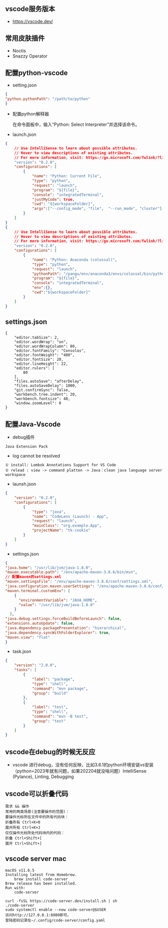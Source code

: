 ## vscode服务版本
- https://vscode.dev/

## 常用皮肤插件
- Noctis
- Snazzy Operator


## 配置python-vscode
- setting.json
```json
{
"python.pythonPath": "/path/to/python"
}
```
- 配置python解释器
    
    在命令面板中，输入“Python: Select Interpreter”并选择该命令。


- launch.json
```json
{
    // Use IntelliSense to learn about possible attributes.
    // Hover to view descriptions of existing attributes.
    // For more information, visit: https://go.microsoft.com/fwlink/?linkid=830387
    "version": "0.2.0",
    "configurations": [
        {
            "name": "Python: Current File",
            "type": "python",
            "request": "launch",
            "program": "${file}",
            "console": "integratedTerminal",
            "justMyCode": true,
            "cwd": "${workspaceFolder}",
            "args":["--config_mode", "file",  "--run_mode", "cluster"]
        }
    ]
}
{
    // Use IntelliSense to learn about possible attributes.
    // Hover to view descriptions of existing attributes.
    // For more information, visit: https://go.microsoft.com/fwlink/?linkid=830387
    "version": "0.2.0",
    "configurations": [
        {
            "name": "Python: Anaconda (colossal)",
            "type": "python",
            "request": "launch",
            "pythonPath": "/pangu/env/anaconda3/envs/colossal/bin/python",
            "program": "${file}",
            "console": "integratedTerminal",
            "env":{},
            "cwd":"${workspaceFolder}"
        }
    ]
}
```
## settings.json
```
{
    "editor.tabSize": 2,
    "editor.wordWrap": "on",
    "editor.wordWrapColumn": 80,
    "editor.fontFamily": "Consolas",
    "editor.fontWeight": "400",
    "editor.fontSize": 20,
    "editor.lineHeight": 22,
    "editor.rulers": [
        80
    ],
    "files.autoSave": "afterDelay",
    "files.autoSaveDelay": 1000,
    "git.confirmSync": false,
    "workbench.tree.indent": 20,
    "workbench.fontsize": 40,
    "window.zoomLevel": 0
}
```

##  配置Java-Vscode
- debug插件
```
Java Extension Pack
```

- log cannot be resolved
```
① install: Lombok Annotations Support for VS Code
② relead : view -> command platten -> Java：clean java language server workspace
```

- launsh.json
```json
{
    "version": "0.2.0",
    "configurations": [
        {
            "type": "java",
            "name": "CodeLens (Launch) - App",
            "request": "launch",
            "mainClass": "org.example.App",
            "projectName": "tk-cookie"
        }
    ]
}
```
- settings.json
```json
{
"java.home": "/usr/lib/jvm/java-1.8.0", 
"maven.executable.path": "/env/apache-maven-3.8.6/bin/mvn",
// 配置maven的settings.xml
"maven.settingsFile": "/env/apache-maven-3.8.6/conf/settings.xml",
"java.configuration.maven.userSettings": "/env/apache-maven-3.8.6/conf/settings.xml",
"maven.terminal.customEnv": [
    {
      "environmentVariable": "JAVA_HOME",
      "value": "/usr/lib/jvm/java-1.8.0"
    }
  ],
"java.debug.settings.forceBuildBeforeLaunch": false,
"extensions.autoUpdate": false,
"java.dependency.packagePresentation": "hierarchical",
"java.dependency.syncWithFolderExplorer": true,
"maven.view": "flat"
}
```
- task.json
```json
{
    "version": "2.0.0",
    "tasks": [
        {
            "label": "package",
            "type": "shell",
            "command": "mvn package",
            "group": "build"
        },
        {
            "label": "test",
            "type": "shell",
            "command": "mvn -B test",
            "group": "test"
        }
    ]
}
```



## vscode在debug的时候无反应
- vscode 进行debug，没有任何反映，比如3.6.1的python环境安装vs安装（python=2023年就有问题，如果202204就没啥问题）IntelliSense (Pylance), Linting, Debugging

## vscode可以折叠代码
    需求 && 操作
    常用的两类场景(注意要操作的范围)：
    要操作光标所在文件中的所有代码块：
    折叠所有 Ctrl+K+0
    展开所有 Ctrl+K+J
    仅仅操作光标所处代码块内的代码：
    折叠 Ctrl+Shift+[
    展开 Ctrl+Shift+]
## vscode server mac
    macOS v11.6.5
    Installing latest from Homebrew.
        brew install code-server
    Brew release has been installed.
    Run with:
        code-server

    curl -fsSL https://code-server.dev/install.sh | sh
    ./code-server
    sudo systemctl enable --now code-server@$USER
    访问http://127.0.0.1:8080即可。
    登陆密码记录在~/.config/code-server/config.yaml

